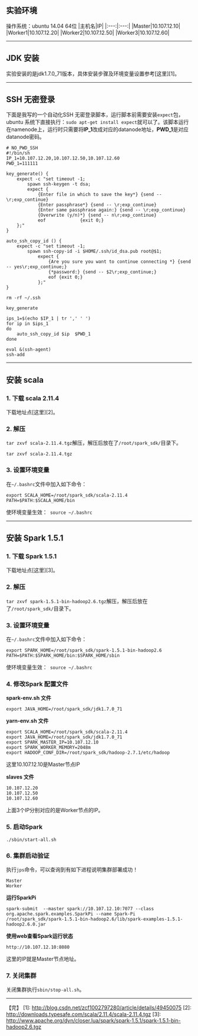 ## 实验环境

操作系统：ubuntu 14.04 64位
|主机名|IP|
|:---:|:---:|
|Master|10.107.12.10|
|Worker1|10.107.12.20|
|Worker2|10.107.12.50|
|Worker3|10.107.12.60|


----------


## JDK 安装

实验安装的是jdk1.7.0_71版本，具体安装步骤及环境变量设置参考[这里][1]。


----------


## SSH 无密登录

下面是我写的一个自动化SSH 无密登录脚本，运行脚本前需要安装`expect`包，ubuntu 系统下直接执行：`sudo apt-get install expect`就可以了。该脚本运行在namenode上，运行时只需要将**IP_1**改成对应的datanode地址，**PWD_1**是对应datanode密码。

``` SHELL
# NO_PWD_SSH
#!/bin/sh 
IP_1=10.107.12.20,10.107.12.50,10.107.12.60
PWD_1=111111

key_generate() {
    expect -c "set timeout -1;
        spawn ssh-keygen -t dsa;
        expect {
            {Enter file in which to save the key*} {send -- \r;exp_continue}
            {Enter passphrase*} {send -- \r;exp_continue}
            {Enter same passphrase again:} {send -- \r;exp_continue}
            {Overwrite (y/n)*} {send -- n\r;exp_continue}
            eof             {exit 0;}
    };"
}

auto_ssh_copy_id () {
    expect -c "set timeout -1;
        spawn ssh-copy-id -i $HOME/.ssh/id_dsa.pub root@$1;
            expect {
                {Are you sure you want to continue connecting *} {send -- yes\r;exp_continue;}
                {*password:} {send -- $2\r;exp_continue;}
                eof {exit 0;}
            };"
}

rm -rf ~/.ssh

key_generate

ips_1=$(echo $IP_1 | tr ',' ' ')
for ip in $ips_1
do
    auto_ssh_copy_id $ip  $PWD_1
done

eval &(ssh-agent)
ssh-add
```


----------
## 安装 scala
### 1. 下载 scala 2.11.4

下载地址点[这里][2]。

### 2. 解压
`tar zxvf scala-2.11.4.tgz`解压，解压后放在了`/root/spark_sdk/`目录下。

``` SHELL
tar zxvf scala-2.11.4.tgz
```
	
### 3. 设置环境变量
在`~/.bashrc`文件中加入如下命令：

``` SHELL
export SCALA_HOME=/root/spark_sdk/scala-2.11.4
PATH=$PATH:$SCALA_HOME/bin
```
使环境变量生效：` source ~/.bashrc`


----------


## 安装 Spark 1.5.1

### 1. 下载 Spark 1.5.1

下载地址点[这里][3]。

### 2. 解压
`tar zxvf spark-1.5.1-bin-hadoop2.6.tgz`解压，解压后放在了`/root/spark_sdk/`目录下。

### 3. 设置环境变量

在`~/.bashrc`文件中加入如下命令：

``` SHELL
export SPARK_HOME=/root/spark_sdk/spark-1.5.1-bin-hadoop2.6 
PATH=$PATH:$SPARK_HOME/bin:$SPARK_HOME/sbin
```

使环境变量生效：` source ~/.bashrc`


### 4. 修改Spark 配置文件

**spark-env.sh 文件**

```
export JAVA_HOME=/root/spark_sdk/jdk1.7.0_71
```

**yarn-env.sh 文件**

```
export SCALA_HOME=/root/spark_sdk/scala-2.11.4
export JAVA_HOME=/root/spark_sdk/jdk1.7.0_71
export SPARK_MASTER_IP=10.107.12.10
export SPARK_WORKER_MEMORY=2048m
export HADOOP_CONF_DIR=/root/spark_sdk/hadoop-2.7.1/etc/hadoop
```

这里10.107.12.10是Master节点IP

**slaves 文件**

```
10.107.12.20
10.107.12.50
10.107.12.60
```
上面3个IP分别对应的是Worker节点的IP。

### 5. 启动Spark

```
./sbin/start-all.sh
```

### 6. 集群启动验证

执行`jps`命令，可以查询到有如下进程说明集群部署成功！
```
Master
Worker
```

**运行SparkPi**

``` SHELL
spark-submit  --master spark://10.107.12.10:7077 --class org.apache.spark.examples.SparkPi --name Spark-Pi /root/spark_sdk/spark-1.5.1-bin-hadoop2.6/lib/spark-examples-1.5.1-hadoop2.6.0.jar
```

**使用web查看Spark运行状态**
```
http://10.107.12.10:8080
```
这里的IP就是Master节点地址。

### 7.  关闭集群

关闭集群执行`sbin/stop-all.sh`。


----------


【完】
[1]: http://blog.csdn.net/zcf1002797280/article/details/49450075
[2]: http://downloads.typesafe.com/scala/2.11.4/scala-2.11.4.tgz
[3]: http://www.apache.org/dyn/closer.lua/spark/spark-1.5.1/spark-1.5.1-bin-hadoop2.6.tgz